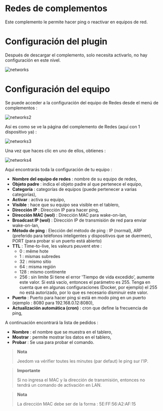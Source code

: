 # Redes de complementos

Este complemento le permite hacer ping o reactivar en equipos de red.

# Configuración del plugin

Después de descargar el complemento, solo necesita activarlo, no hay configuración en este nivel.

![networks](./images/networks.PNG)

# Configuración del equipo

Se puede acceder a la configuración del equipo de Redes desde el menú de complementos :

![networks2](./images/networks2.PNG)

Así es como se ve la página del complemento de Redes (aquí con 1 dispositivo ya) :

![networks3](./images/networks3.PNG)

Una vez que haces clic en uno de ellos, obtienes :

![networks4](./images/networks4.PNG)

Aquí encontrarás toda la configuración de tu equipo :

-   **Nombre del equipo de redes** : nombre de su equipo de redes,
-   **Objeto padre** : indica el objeto padre al que pertenece el equipo,
-   **Categoría** : categorías de equipos (puede pertenecer a varias categorías),
-   **Activar** : activa su equipo,
-   **Visible** : hace que su equipo sea visible en el tablero,
-   **Dirección IP** : Dirección IP para hacer ping,
-   **Dirección MAC (wol)** : Dirección MAC para wake-on-lan,
-   **Broadcast IP (wol)** : Dirección IP de transmisión de red para enviar wake-on-lan,
-   **Método de ping** : Elección del método de ping : IP (normal), ARP (preferido para teléfonos inteligentes y dispositivos que se duermen), PORT (para probar si un puerto está abierto)
-   **TTL** : Time-to-live, les valeurs peuvent etre :
    - 0 : même hote
    - 1 : mismas subredes
    - 32 : mismo sitio
    - 64 : misma región
    - 128 : mismo continente
    - 256 : sin limite
    Si tiene el error 'Tiempo de vida excedido', aumente este valor. Si está vacío, entonces el parámetro es 255. Tenga en cuenta que en algunas configuraciones (Docker, por ejemplo) el 255 no está autorizado, por lo que es necesario disminuir este valor.
-   **Puerto** : Puerto para hacer ping si está en modo ping en un puerto (ejemplo : 8080 para 192.168.0.12:8080),
-   **Actualización automática (cron)** : cron que define la frecuencia de ping,

A continuación encontrará la lista de pedidos :

-   **Nombre** : el nombre que se muestra en el tablero,
-   **Mostrar** : permite mostrar los datos en el tablero,
-   **Probar** : Se usa para probar el comando.

> **Nota**
>
> Jeedom va vérifier toutes les minutes (par defaut) le ping sur l'IP.

> **Importante**
>
> Si no ingresa el MAC y la dirección de transmisión, entonces no tendrá un comando de activación en LAN.

> **Nota**
>
> La dirección MAC debe ser de la forma : 5E:FF:56:A2:AF:15
